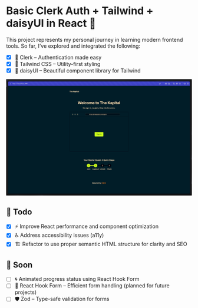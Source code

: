 # Basic Clerk Auth + Tailwind + daisyUI in React 🔐

This project represents my personal journey in learning modern frontend tools. So far, I’ve explored and integrated the following:

- [x] 🔑 Clerk – Authentication made easy
- [x] 🎨 Tailwind CSS – Utility-first styling
- [x] 🌼 daisyUI – Beautiful component library for Tailwind

![clerk ui screenshot](./images/clerk-ui-screenshot.webp)

## 📝 Todo

- [x] ⚡ Improve React performance and component optimization
- [x] ♿ Address accessibility issues (a11y)
- [x] 🏗️ Refactor to use proper semantic HTML structure for clarity and SEO

## 🔮 Soon

- [ ] 🌀 Animated progress status using React Hook Form
- [ ] 🧩 React Hook Form – Efficient form handling (planned for future projects)
- [ ] 🛡️ Zod – Type-safe validation for forms
